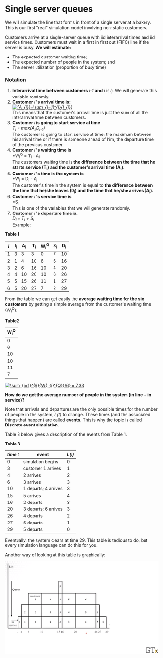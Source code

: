 # Single server queues 
We will simulate the line that forms in front of a single server at a bakery.
This is our first "real" simulation model involving non-static customers.

Customers arrive at a single-server queue with iid interarrival times and iid service times. Customers must wait in a first in first out (FIFO) line if the server is busy.
**We will estimate:**
* The expected customer waiting time;
* The expected number of people in the system; and
* The server utilization (proportion of busy time)

### Notation
1. **Interarrival time between customers** *i-1* **and** *i* is *I<sub>i*. We will generate this variable randomly.
2. **Customer** *i* **'s arrival time is:**\
 *<a href="https://www.codecogs.com/eqnedit.php?latex={A_{i}}=\sum_{j=1}^{i}{I_{i}}" target="_blank"><img src="https://latex.codecogs.com/gif.latex?{A_{i}}=\sum_{j=1}^{i}{I_{i}}" title="{A_{i}}=\sum_{j=1}^{i}{I_{i}}" /></a>*\
 This means that the customer's arrival time is just the sum of all the interarrival time between customers.
3.  **Customer** *i* **is going to start service at time**\
*T<sub>i</sub> = max(A<sub>i</sub>,D<sub>i-1</sub>)*\
The customer is going to start service at time: the maximum between his arrival time or if there is someone ahead of him, the departure time of the previous customer.
4. **Customer** *i* **'s waiting time is**\
*W<sub>i</sub><sup>Q</sup> = T<sub>i</sub> - A<sub>i</sub>\
The customers waiting time is **the difference between the time that he starts service (T<sub>i</sub>) and the customer's arrival time (A<sub>i</sub>).**
5. **Customer** *i* **'s time in the system is**\
*W<sub>i</sub> = D<sub>i</sub> - A<sub>i</sub>\
The customer's time in the system is equal to **the difference between the time that he/she leaves (D<sub>i</sub>) and the time that he/she arrives (A<sub>i</sub>).** 
6. **Customer** *i* **'s service time is:**\
*S<sub>i</sub>\
This is one of the variables that we will generate randomly.
7. **Customer** *i* **'s departure time is:**\
*D<sub>i</sub> = T<sub>i</sub> + S<sub>i</sub>*\
Example:

**Table 1**

|*i*  |I<sub>i</sub>|A<sub>i</sub>|T<sub>i</sub>|W<sub>i</sub><sup>Q</sup>|S<sub>i</sub>|D<sub>i</sub>|
|-----|-------------|-------------|-------------|-------------------------|-------------|-------------|
|1    |3            |3            |3            |0                        |7            |10           |
|2    |1            |4            |10           |6                        |6            |16           |
|3    |2            |6            |16           |10                       |4            |20           |
|4    |4            |10           |20           |10                       |6            |26           |
|5    |5            |15           |26           |11                       |1            |27           |
|6    |5            |20           |27           |7                        |2            |29           |

From the table we can get easily the **average waiting time for the six customers** by getting a simple average from the 
customer's waiting time (W<sub>i</sub><sup>Q</sup>):

**Table2**

|W<sub>i</sub><sup>Q</sup>|
|-------------------------|
|0                        |
|6                        |
|10                       |
|10                       |
|11                       |
|7                        |

<a href="https://www.codecogs.com/eqnedit.php?latex=\sum_{i=1}^{6}{W{_{i}^{Q}}/6}&space;=&space;7.33" target="_blank"><img src="https://latex.codecogs.com/gif.latex?\sum_{i=1}^{6}{W{_{i}^{Q}}/6}&space;=&space;7.33" title="\sum_{i=1}^{6}{W{_{i}^{Q}}/6} = 7.33" /></a>

**How do we get the average number of people in the system (in line + in service)?**
 
 Note that arrivals and departures are the only possible times for the number of people in the system, *L(t)* to change. 
 These times (and the associated things that happen) are called **events**. This is why the topic is called **Discrete event simulation**.
 
Table 3 below gives a description of the events from Table 1. 

**Table 3**

|*time t*|event                |*L(t)*|
|--------|---------------------|------|
|0       |simulation begins    |0     |
|3       |customer 1 arrives   |1     |   
|4       |2 arrives            |2     |
|6       |3 arrives            |3     |   
|10      |1 departs; 4 arrives |3     |
|15      |5 arrives            |4     |   
|16      |2 departs            |3     |
|20      |3 departs; 6 arrives |3     |   
|26      |4 departs            |2     |
|27      |5 departs            |1     |
|29      |5 departs            |0     |   

Eventually, the system clears at time 29. This table is tedious to do, but every simulation language can do this for you.

Another way of looking at this table is graphically:
 
![Graph 1](Graph1.png)
